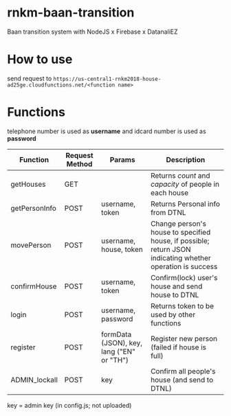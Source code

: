 # rnkm-baan-transition
Baan transition system with NodeJS x Firebase x DatanaliEZ

# How to use
send request to `https://us-central1-rnkm2018-house-ad25ge.cloudfunctions.net/<function name>` 

# Functions
telephone number is used as **username** and idcard number is used as **password**


| Function | Request Method | Params | Description |
|---|---|---|---|
|getHouses| GET| | Returns *count* and *capacity* of people in each house|
|getPersonInfo| POST| username, token| Returns Personal info from DTNL|
|movePerson| POST | username, house, token| Change person's house to specified house, if possible; return JSON indicating whether operation is success|
|confirmHouse| POST | username, token | Confirm(lock) user's house and send house to DTNL|
|login| POST | username, password | Returns token to be used by other functions|
|register| POST | formData (JSON), key, lang ("EN" or "TH") | Register new person (failed if house is full)|
|ADMIN_lockall| POST |key | Confirm all people's house (and send to DTNL)|

key = admin key (in config.js; not uploaded)

